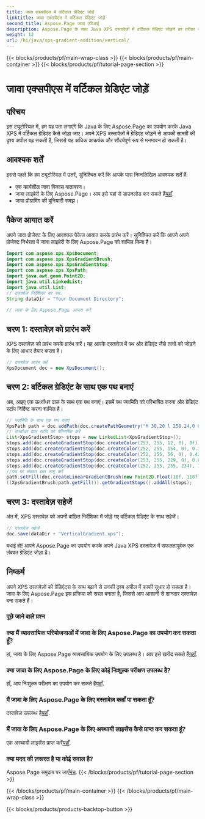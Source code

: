 ```yaml
---
title: जावा एक्सपीएस में वर्टिकल ग्रेडिएंट जोड़ें
linktitle: जावा एक्सपीएस में वर्टिकल ग्रेडिएंट जोड़ें
second_title: Aspose.Page जावा एपीआई
description: Aspose.Page के साथ Java XPS दस्तावेज़ों में वर्टिकल ग्रेडिएंट जोड़ने का तरीका जानें। दृश्य अपील को सहजता से बढ़ाएँ। अंदर चरण-दर-चरण मार्गदर्शिका.
weight: 12
url: /hi/java/xps-gradient-addition/vertical/
---
```


{{< blocks/products/pf/main-wrap-class >}}
{{< blocks/products/pf/main-container >}}
{{< blocks/products/pf/tutorial-page-section >}}

# जावा एक्सपीएस में वर्टिकल ग्रेडिएंट जोड़ें

## परिचय
इस ट्यूटोरियल में, हम यह पता लगाएंगे कि Java के लिए Aspose.Page का उपयोग करके Java XPS में वर्टिकल ग्रेडिएंट कैसे जोड़ा जाए। अपने XPS दस्तावेज़ों में ग्रेडिएंट जोड़ने से आपकी सामग्री की दृश्य अपील बढ़ सकती है, जिससे यह अधिक आकर्षक और सौंदर्यपूर्ण रूप से मनभावन हो सकती है।
## आवश्यक शर्तें
इससे पहले कि हम ट्यूटोरियल में उतरें, सुनिश्चित करें कि आपके पास निम्नलिखित आवश्यक शर्तें हैं:
- एक कार्यशील जावा विकास वातावरण।
-  जावा लाइब्रेरी के लिए Aspose.Page। आप इसे यहां से डाउनलोड कर सकते हैं[यहाँ](https://releases.aspose.com/page/java/).
- जावा प्रोग्रामिंग की बुनियादी समझ।
## पैकेज आयात करें
अपने जावा प्रोजेक्ट के लिए आवश्यक पैकेज आयात करके प्रारंभ करें। सुनिश्चित करें कि आपने अपने प्रोजेक्ट निर्भरता में जावा लाइब्रेरी के लिए Aspose.Page को शामिल किया है।
```java
import com.aspose.xps.XpsDocument;
import com.aspose.xps.XpsGradientBrush;
import com.aspose.xps.XpsGradientStop;
import com.aspose.xps.XpsPath;
import java.awt.geom.Point2D;
import java.util.LinkedList;
import java.util.List;
// दस्तावेज़ निर्देशिका का पथ.
String dataDir = "Your Document Directory";
        
// जावा के लिए Aspose.Page आयात करें
```
## चरण 1: दस्तावेज़ को प्रारंभ करें
XPS दस्तावेज़ को प्रारंभ करके प्रारंभ करें। यह आपके दस्तावेज़ में पथ और ग्रेडिएंट जैसे तत्वों को जोड़ने के लिए आधार तैयार करता है।
```java
// दस्तावेज़ आरंभ करें
XpsDocument doc = new XpsDocument();
```
## चरण 2: वर्टिकल ग्रेडिएंट के साथ एक पथ बनाएं
अब, आइए एक ऊर्ध्वाधर ढाल के साथ एक पथ बनाएं। इसमें पथ ज्यामिति को परिभाषित करना और ग्रेडिएंट स्टॉप निर्दिष्ट करना शामिल है।
```java
// ज्यामिति के साथ एक पथ बनाएं
XpsPath path = doc.addPath(doc.createPathGeometry("M 30,20 l 258.24,0 0,56.64 -258.24,0 Z"));
// ऊर्ध्वाधर ढाल स्टॉप को परिभाषित करें
List<XpsGradientStop> stops = new LinkedList<XpsGradientStop>();
stops.add(doc.createGradientStop(doc.createColor(253, 255, 12, 0), 0f));
stops.add(doc.createGradientStop(doc.createColor(252, 255, 154, 0), 0.359375f));
stops.add(doc.createGradientStop(doc.createColor(252, 255, 56, 0), 0.424805f));
stops.add(doc.createGradientStop(doc.createColor(253, 255, 229, 0), 0.879883f));
stops.add(doc.createGradientStop(doc.createColor(252, 255, 255, 234), 1f));
//पथ पर लंबवत ढाल लागू करें
path.setFill(doc.createLinearGradientBrush(new Point2D.Float(10f, 110f), new Point2D.Float(10f, 200f)));
((XpsGradientBrush)path.getFill()).getGradientStops().addAll(stops);
```
## चरण 3: दस्तावेज़ सहेजें
अंत में, XPS दस्तावेज़ को अपनी वांछित निर्देशिका में जोड़े गए वर्टिकल ग्रेडिएंट के साथ सहेजें।
```java
// दस्तावेज़ सहेजें
doc.save(dataDir + "VerticalGradient.xps");
```
बधाई हो! आपने Aspose.Page का उपयोग करके अपने Java XPS दस्तावेज़ में सफलतापूर्वक एक लंबवत ग्रेडिएंट जोड़ा है।
## निष्कर्ष
अपने XPS दस्तावेज़ों को ग्रेडिएंट्स के साथ बढ़ाने से उनकी दृश्य अपील में काफी सुधार हो सकता है। जावा के लिए Aspose.Page इस प्रक्रिया को सरल बनाता है, जिससे आप आसानी से शानदार दस्तावेज़ बना सकते हैं।

### पूछे जाने वाले प्रश्न
### क्या मैं व्यावसायिक परियोजनाओं में जावा के लिए Aspose.Page का उपयोग कर सकता हूँ?
 हां, जावा के लिए Aspose.Page व्यावसायिक उपयोग के लिए उपलब्ध है। आप इसे खरीद सकते हैं[यहाँ](https://purchase.aspose.com/buy).
### क्या जावा के लिए Aspose.Page के लिए कोई निःशुल्क परीक्षण उपलब्ध है?
 हाँ, आप निःशुल्क परीक्षण का उपयोग कर सकते हैं[यहाँ](https://releases.aspose.com/).
### मैं जावा के लिए Aspose.Page के लिए दस्तावेज़ कहाँ पा सकता हूँ?
 दस्तावेज़ उपलब्ध है[यहाँ](https://reference.aspose.com/page/java/).
### मैं जावा के लिए Aspose.Page के लिए अस्थायी लाइसेंस कैसे प्राप्त कर सकता हूं?
 एक अस्थायी लाइसेंस प्राप्त करें[यहाँ](https://purchase.aspose.com/temporary-license/).
### क्या मदद की ज़रूरत है या कोई सवाल है?
 Aspose.Page समुदाय पर जाएँ[मंच](https://forum.aspose.com/c/page/39).
{{< /blocks/products/pf/tutorial-page-section >}}

{{< /blocks/products/pf/main-container >}}
{{< /blocks/products/pf/main-wrap-class >}}

{{< blocks/products/products-backtop-button >}}
